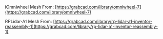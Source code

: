iOmniwheel Mesh From:
[https://grabcad.com/library/omniwheel-7](https://grabcad.com/library/omniwheel-7)

RPLidar-A1 Mesh From: [https://grabcad.com/library/rp-lidar-a1-inventor-reassembly-1](https://grabcad.com/library/rp-lidar-a1-inventor-reassembly-1)
